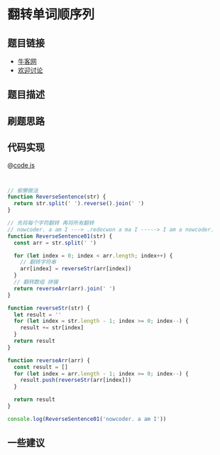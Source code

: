 
# 翻转单词顺序列




## 题目链接

- [牛客网]()
- [欢迎讨论]()

## 题目描述


## 刷题思路


## 代码实现

@[code js](@code/algorithm/剑指/双指针/reverseSentence.js)

```js


// 偷懒做法
function ReverseSentence(str) {
  return str.split(' ').reverse().join(' ')
}

// 先将每个字符翻转 再将所有翻转
// nowcoder. a am I ---> .redocwon a ma I -----> I am a nowcoder.
function ReverseSentence01(str) {
  const arr = str.split(' ')

  for (let index = 0; index < arr.length; index++) {
    // 翻转字符串
    arr[index] = reverseStr(arr[index])
  }
  // 翻转数组 拼接
  return reverseArr(arr).join(' ')
}

function reverseStr(str) {
  let result = ''
  for (let index = str.length - 1; index >= 0; index--) {
    result += str[index]
  }
  return result
}

function reverseArr(arr) {
  const result = []
  for (let index = arr.length - 1; index >= 0; index--) {
    result.push(reverseStr(arr[index]))
  }

  return result
}

console.log(ReverseSentence01('nowcoder. a am I'))


```

## 一些建议
